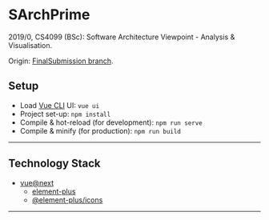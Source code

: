 # SArchPrime

2019/0, CS4099 (BSc): Software Architecture Viewpoint - Analysis & Visualisation.

Origin: [FinalSubmission branch](https://github.com/El15ande/CS4099_SArchPrime/tree/FinalSubmission).

## Setup

- Load [Vue CLI](https://cli.vuejs.org/) UI: `vue ui`
- Project set-up: `npm install`
- Compile & hot-reload (for development): `npm run serve`
- Compile & minify (for production): `npm run build`

---

## Technology Stack

- [vue@next](https://v3.vuejs.org/)
    - [element-plus](https://element-plus.org/)
    - [@element-plus/icons](https://element-plus.org/en-US/component/icon.html)

---